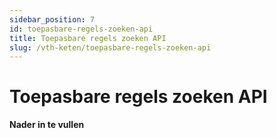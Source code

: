 ```yaml
---
sidebar_position: 7
id: toepasbare-regels-zoeken-api
title: Toepasbare regels zoeken API
slug: /vth-keten/toepasbare-regels-zoeken-api
---
```


# Toepasbare regels zoeken API

__________Nader in te vullen__________
